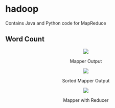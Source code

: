 # hadoop
Contains Java and Python code for MapReduce


## Word Count

<div align="center">
<img src="/word_count/img/1.ppg">
<p>Mapper Output</p>

<div align="center">
<img src="/word_count/img/2.ppg">
<p>Sorted Mapper Output</p>

<div align="center">
<img src="/word_count/img/3.ppg">
<p>Mapper with Reducer</p>